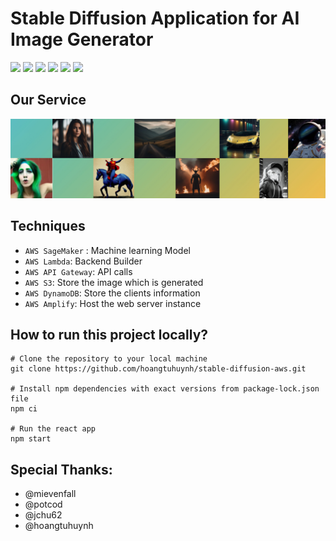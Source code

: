 # Stable Diffusion Application for AI Image Generator

![](https://img.shields.io/badge/Code-JavaScript-informational?style=flat&logo=JavaScript&color=F7DF1E)
![](https://img.shields.io/badge/Code-Python-informational?style=flat&logo=python&color=61DAFB)
![](https://img.shields.io/badge/Code-HTML5-informational?style=flat&logo=HTML5&color=E34F26)
![](https://img.shields.io/badge/Code-CSS-informational?style=flat&logo=RUby&color=CC342D)
![](https://img.shields.io/badge/Code-ReactJS-informational?style=flat&logo=React&color=003B57)
![](https://img.shields.io/badge/Code-NodeJS-informational?style=flat&logo=MongoDB&color=Green)

## Our Service

![image](src\exampleF.jpg)

## Techniques 

 - `AWS SageMaker` : Machine learning Model
 - `AWS Lambda`: Backend Builder
 - `AWS API Gateway`: API calls
 - `AWS S3`: Store the image which is generated
 - `AWS DynamoDB`: Store the clients information
 - `AWS Amplify`: Host the web server instance

## How to run this project locally?

 ``` 
 # Clone the repository to your local machine
git clone https://github.com/hoangtuhuynh/stable-diffusion-aws.git

# Install npm dependencies with exact versions from package-lock.json file
npm ci 

# Run the react app
npm start 
```

## Special Thanks:
 - @mievenfall
 - @potcod
 - @jchu62
 - @hoangtuhuynh